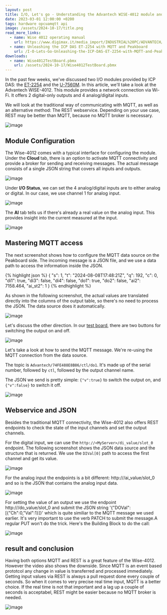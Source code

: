 ```yaml
---
layout: post
title: I/O, Let's go - Understanding the Advantech WISE-4012 module and use Peakboard to do some magic with it
date: 2023-03-01 12:00:00 +0200
tags: hardware opcuamqtt api
image: /assets/2024-10-17/title.png
read_more_links:
  - name: Wise 4012 operating manual
    url: https://www.digimax.it/media_import/INDUSTRIAL%20PC/ADVANTECH/IoT%20-%20INTERNET%20OF%20THINGS/WISE-4012/WISE-4012_MAN_001.pdf
  - name: Unleashing the ICP DAS ET-2254 with MQTT and Peakboard
    url: /I-O-Lets-Go-Unleashing-the-ICP-DAS-ET-2254-with-MQTT-and-Peakboard.html
downloads:
  - name: Wise4012TestBoard.pbmx
    url: /assets/2024-10-17/Wise4012TestBoard.pbmx
---
```

In the past few weeks, we've discussed two I/O modules provided by ICP DAS: the [ET-2254](/I-O-Lets-Go-Unleashing-the-ICP-DAS-ET-2254-with-MQTT-and-Peakboard.html) and the [U-7560M](/I-O-Lets-Go-Unleashing-the-ICP-DAS-U-7500-series-for-cool-I-O-action-with-OPC-UA.html). In this article, we'll take a look at the Advantech WISE-4012. This module provides a network connection via Wi-Fi. It offers 2 digital-only outputs and 4 analog/digital inputs.

We will look at the traditional way of communicating with MQTT, as well as an alternative method: The REST webservice. Depending on your use case, REST may be better than MQTT, because no MQTT broker is necessary. 

![image](/assets/2024-10-17/010.png)

## Module Configuration

The Wise-4012 comes with a typical interface for configuring the module. Under the **Cloud** tab, there is an option to activate MQTT connectivity and provide a broker for sending and receiving messages. The actual message consists of a single JSON string that covers all inputs and outputs.

![image](/assets/2024-10-17/020.png)

Under **I/O Status**, we can set the 4 analog/digital inputs are to either analog or digital. In our case, we use channel 1 for analog input.

![image](/assets/2024-10-17/030.png)

The **AI** tab tells us if there's already a real value on the analog input. This provides insight into the current measured at the input.

![image](/assets/2024-10-17/040.png)

## Mastering MQTT access

The next screenshot shows how to configure the MQTT data source on the Peakboard side. The incoming message is a JSON file, and we use a data path to access the information inside the JSON.

{% highlight json %}
{
  "s": 1,
  "t": "2024-08-08T17:48:21Z",
  "q": 192,
  "c": 0,
  "di1": true,
  "di3": false,
  "di4": false,
  "do1": true,
  "do2": false,
  "ai2": 7158.464,
  "ai_st2": 1
}
{% endhighlight %}

 As shown in the following screenshot, the actual values are translated directly into the columns of the output table, so there's no need to process the JSON. The data source does it automatically.

![image](/assets/2024-10-17/050.png)

Let's discuss the other direction. In our [test board](/assets/2024-10-17/Wise4012TestBoard.pbmx), there are two buttons for switching the output on and off.

![image](/assets/2024-10-17/060.png)

Let's take a look at how to send the MQTT message. We're re-using the MQTT connection from the data source.

The topic is `Advantech/74FE488E8B86/ctl/do1`. It's made up of the serial number, followed by `ctl`, followed by the output channel name.

The JSON we send is pretty simple: `{"v":true}` to switch the output on, and `{"v":false}` to switch it off.

![image](/assets/2024-10-17/070.png)

## Webservice and JSON

Besides the traditional MQTT connectivity, the Wise-4012 also offers REST endpoints to check the state of the input channels and set the output channels. 

For the digital input, we can use the `http://<MyServer>/di_value/slot_0` endpoint. The following screenshot shows the JSON data source and the structure that is returned. We use the `DIVal[0]` path to access the first channel and get its value.

![image](/assets/2024-10-17/080.png)

For the analog input the endpoints is a bit different: http://<MyServer>/ai_value/slot_0 and so is the JSON that contains the analog input data.

![image](/assets/2024-10-17/090.png)

For setting the value of an output we use the endpoint http://<MyServer>/do_value/slot_0 and submit the JSON string '{"DOVal":[{"Ch":0,"Val":1}]}' which is quite similiar to the MQTT message we used earlier. It's very important to use the verb PATCH to submit the message.A regular PUT won't do the trick. Here's the Building Block to do the call:


![image](/assets/2024-10-17/100.png)

## result and conclusion

Having both options MQTT and REST is a great feature of the Wise-4012. However the video also shows the downside. Since MQTT is an event based prototcol any change in value is transferred and processed immediately. Getting input values via REST is always a pull request done every couple of seconds. So when it comes to very precise real time input, MQTT is a better choice. If the real time is not that important and a lag up a couple of seconds is acceptabel, REST might be easier because no MQTT broker is needed.

![image](/assets/2024-10-17/result.gif)
